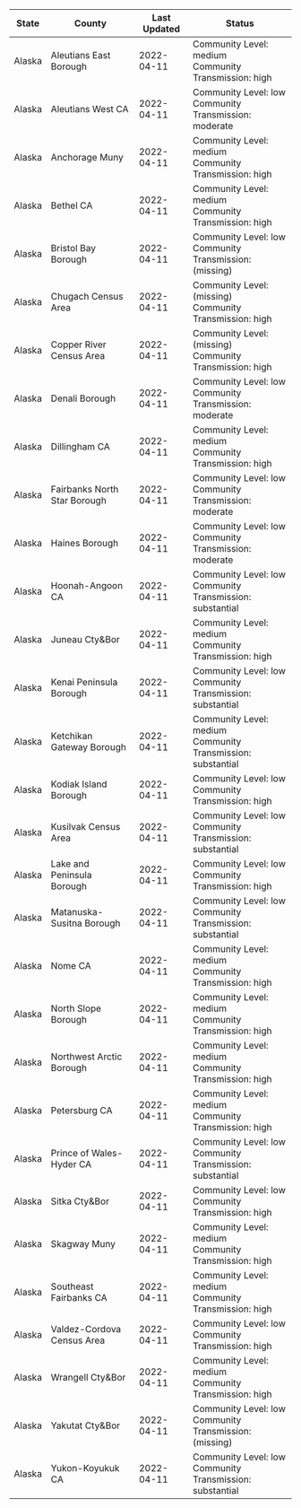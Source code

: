 State | County | Last Updated | Status
--- | --- | --- | --- 
Alaska | Aleutians East Borough | 2022-04-11 | Community Level: medium<br/>Community Transmission: high
Alaska | Aleutians West CA | 2022-04-11 | Community Level: low<br/>Community Transmission: moderate
Alaska | Anchorage Muny | 2022-04-11 | Community Level: medium<br/>Community Transmission: high
Alaska | Bethel CA | 2022-04-11 | Community Level: medium<br/>Community Transmission: high
Alaska | Bristol Bay Borough | 2022-04-11 | Community Level: low<br/>Community Transmission: (missing)
Alaska | Chugach Census Area | 2022-04-11 | Community Level: (missing)<br/>Community Transmission: high
Alaska | Copper River Census Area | 2022-04-11 | Community Level: (missing)<br/>Community Transmission: high
Alaska | Denali Borough | 2022-04-11 | Community Level: low<br/>Community Transmission: moderate
Alaska | Dillingham CA | 2022-04-11 | Community Level: medium<br/>Community Transmission: high
Alaska | Fairbanks North Star Borough | 2022-04-11 | Community Level: low<br/>Community Transmission: moderate
Alaska | Haines Borough | 2022-04-11 | Community Level: low<br/>Community Transmission: moderate
Alaska | Hoonah-Angoon CA | 2022-04-11 | Community Level: low<br/>Community Transmission: substantial
Alaska | Juneau Cty&Bor | 2022-04-11 | Community Level: medium<br/>Community Transmission: high
Alaska | Kenai Peninsula Borough | 2022-04-11 | Community Level: low<br/>Community Transmission: substantial
Alaska | Ketchikan Gateway Borough | 2022-04-11 | Community Level: medium<br/>Community Transmission: substantial
Alaska | Kodiak Island Borough | 2022-04-11 | Community Level: low<br/>Community Transmission: high
Alaska | Kusilvak Census Area | 2022-04-11 | Community Level: low<br/>Community Transmission: substantial
Alaska | Lake and Peninsula Borough | 2022-04-11 | Community Level: low<br/>Community Transmission: high
Alaska | Matanuska-Susitna Borough | 2022-04-11 | Community Level: low<br/>Community Transmission: substantial
Alaska | Nome CA | 2022-04-11 | Community Level: medium<br/>Community Transmission: high
Alaska | North Slope Borough | 2022-04-11 | Community Level: medium<br/>Community Transmission: high
Alaska | Northwest Arctic Borough | 2022-04-11 | Community Level: medium<br/>Community Transmission: high
Alaska | Petersburg CA | 2022-04-11 | Community Level: medium<br/>Community Transmission: high
Alaska | Prince of Wales-Hyder CA | 2022-04-11 | Community Level: low<br/>Community Transmission: substantial
Alaska | Sitka Cty&Bor | 2022-04-11 | Community Level: low<br/>Community Transmission: high
Alaska | Skagway Muny | 2022-04-11 | Community Level: medium<br/>Community Transmission: high
Alaska | Southeast Fairbanks CA | 2022-04-11 | Community Level: medium<br/>Community Transmission: high
Alaska | Valdez-Cordova Census Area | 2022-04-11 | Community Level: low<br/>Community Transmission: high
Alaska | Wrangell Cty&Bor | 2022-04-11 | Community Level: medium<br/>Community Transmission: high
Alaska | Yakutat Cty&Bor | 2022-04-11 | Community Level: low<br/>Community Transmission: (missing)
Alaska | Yukon-Koyukuk CA | 2022-04-11 | Community Level: low<br/>Community Transmission: substantial
